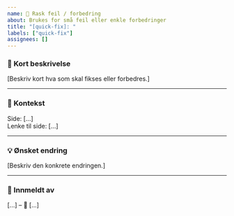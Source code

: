 ```yaml
---
name: 🔧 Rask feil / forbedring
about: Brukes for små feil eller enkle forbedringer
title: "[quick-fix]: "
labels: ["quick-fix"]
assignees: []
---
```


### 📝 Kort beskrivelse
[Beskriv kort hva som skal fikses eller forbedres.]

---

### 📍 Kontekst
Side: [...]  
Lenke til side: [...]  

---

### 💡 Ønsket endring
[Beskriv den konkrete endringen.]

---

### 👤 Innmeldt av
[...] – 📅 [...]

